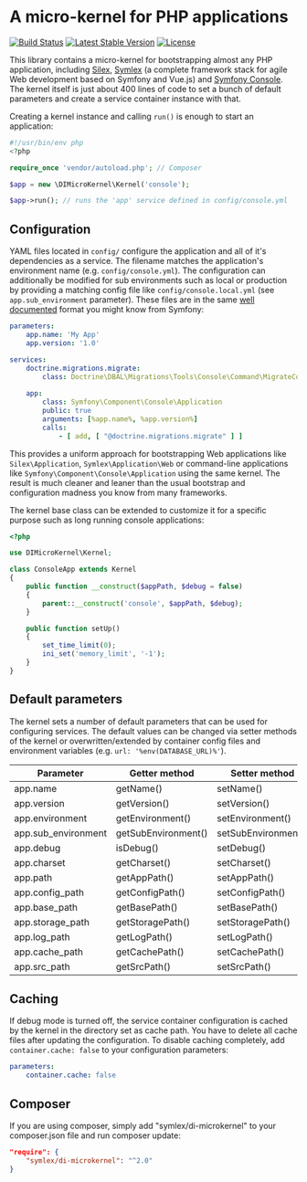 A micro-kernel for PHP applications
===================================

[![Build Status](https://travis-ci.org/symlex/di-microkernel.png?branch=master)](https://travis-ci.org/symlex/di-microkernel)
[![Latest Stable Version](https://poser.pugx.org/symlex/di-microkernel/v/stable.svg)](https://packagist.org/packages/symlex/di-microkernel)
[![License](https://poser.pugx.org/symlex/di-microkernel/license.svg)](https://packagist.org/packages/symlex/di-microkernel)

This library contains a micro-kernel for bootstrapping almost any PHP application, including [Silex](https://silex.symfony.com/),
[Symlex](https://github.com/symlex/symlex) (a complete framework stack for agile Web development based on Symfony and Vue.js) 
and [Symfony Console](https://symfony.com/doc/current/components/console.html). 
The kernel itself is just about 400 lines of code to set a bunch of default parameters and create a 
service container instance with that.

Creating a kernel instance and calling `run()` is enough to start an application:

```php
#!/usr/bin/env php
<?php

require_once 'vendor/autoload.php'; // Composer

$app = new \DIMicroKernel\Kernel('console');

$app->run(); // runs the 'app' service defined in config/console.yml
```

Configuration
-------------

YAML files located in `config/` configure the application and all of it's dependencies as a service. The filename matches 
the application's environment name (e.g. `config/console.yml`). The configuration can additionally be modified 
for sub environments such as local or production by providing a matching config file like `config/console.local.yml`
(see `app.sub_environment` parameter). These files are in the same [well documented](https://symfony.com/doc/current/components/dependency_injection.html) format you might know from Symfony:

```yaml
parameters:
    app.name: 'My App'
    app.version: '1.0'

services:
    doctrine.migrations.migrate:
        class: Doctrine\DBAL\Migrations\Tools\Console\Command\MigrateCommand
        
    app:
        class: Symfony\Component\Console\Application
        public: true
        arguments: [%app.name%, %app.version%]
        calls:
            - [ add, [ "@doctrine.migrations.migrate" ] ]
```

This provides a uniform approach for bootstrapping Web applications like `Silex\Application`,
`Symlex\Application\Web` or command-line applications like `Symfony\Component\Console\Application` using the same kernel. 
The result is much cleaner and leaner than the usual bootstrap and configuration madness you know from many frameworks.

The kernel base class can be extended to customize it for a specific purpose such as long running console applications:

```php
<?php

use DIMicroKernel\Kernel;

class ConsoleApp extends Kernel
{
    public function __construct($appPath, $debug = false)
    {
        parent::__construct('console', $appPath, $debug);
    }

    public function setUp()
    {
        set_time_limit(0);
        ini_set('memory_limit', '-1');
    }
}
```

Default parameters
------------------

The kernel sets a number of default parameters that can be used for configuring services. The default values can be 
changed via setter methods of the kernel or overwritten/extended by container config files 
and environment variables (e.g. `url: '%env(DATABASE_URL)%'`).

Parameter           | Getter method         | Setter method         | Default value            
--------------------|-----------------------|-----------------------|------------------
app.name            | getName()             | setName()             | 'Kernel'
app.version         | getVersion()          | setVersion()          | '1.0'
app.environment     | getEnvironment()      | setEnvironment()      | 'app'
app.sub_environment | getSubEnvironment()   | setSubEnvironment()   | 'local'
app.debug           | isDebug()             | setDebug()            | false
app.charset         | getCharset()          | setCharset()          | 'UTF-8'
app.path            | getAppPath()          | setAppPath()          | './'
app.config_path     | getConfigPath()       | setConfigPath()       | './config'
app.base_path       | getBasePath()         | setBasePath()         | '../'
app.storage_path    | getStoragePath()      | setStoragePath()      | '../storage'
app.log_path        | getLogPath()          | setLogPath()          | '../storage/log'
app.cache_path      | getCachePath()        | setCachePath()        | '../storage/cache'
app.src_path        | getSrcPath()          | setSrcPath()          | '../src'

Caching
-------

If debug mode is turned off, the service container configuration is cached by the kernel in the directory set as cache path. You have to delete all cache files after updating the configuration. To disable caching completely, add `container.cache: false` to your configuration parameters: 

```yaml
parameters:
    container.cache: false
```

Composer
--------

If you are using composer, simply add "symlex/di-microkernel" to your composer.json file and run composer update:

```json
"require": {
    "symlex/di-microkernel": "^2.0"
}
```
